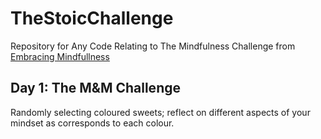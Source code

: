 # TheStoicChallenge
Repository for Any Code Relating to The Mindfulness Challenge from [Embracing Mindfullness](https://embracemindfulness.org/)

## Day 1: The M&M Challenge
Randomly selecting coloured sweets; reflect on different aspects of your mindset as corresponds to each colour.
